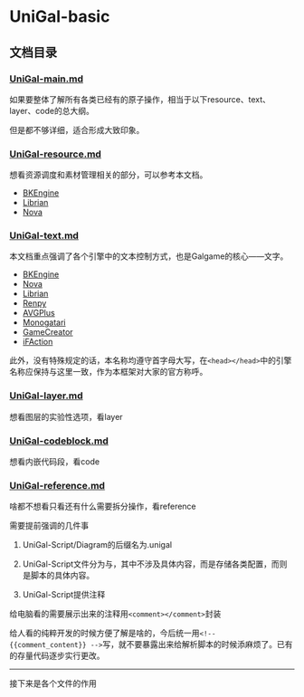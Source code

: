 # UniGal-basic

## 文档目录

### [UniGal-main.md](UniGal-main.md)

如果要整体了解所有各类已经有的原子操作，相当于以下resource、text、layer、code的总大纲。

但是都不够详细，适合形成大致印象。

### [UniGal-resource.md](UniGal-resource.md)

想看资源调度和素材管理相关的部分，可以参考本文档。

+ [BKEngine](UniGal-resource.md#BKEngine)
+ [Librian](UniGal-resource.md#Librian)
+ [Nova](UniGal-resource.md#Nova)

### [UniGal-text.md](UniGal-text.md)

本文档重点强调了各个引擎中的文本控制方式，也是Galgame的核心——文字。

+ [BKEngine](UniGal-text.md#BKEngine)
+ [Nova](UniGal-text.md#Nova)
+ [Librian](UniGal-text.md#Librian)
+ [Renpy](UniGal-text.md#Renpy)
+ [AVGPlus](UniGal-text.md#AVGPlus)
+ [Monogatari](UniGal-text.md#Monogatari)
+ [GameCreator](UniGal-text.md#GameCreator)
+ [iFAction](UniGal-text.md#iFAction)

此外，没有特殊规定的话，本名称均遵守首字母大写，在```<head></head>```中的引擎名称应保持与这里一致，作为本框架对大家的官方称呼。

### [UniGal-layer.md](UniGal-layer.md)
想看图层的实验性选项，看layer

### [UniGal-codeblock.md](UniGal-codeblock.md)
想看内嵌代码段，看code

### [UniGal-reference.md](UniGal-reference.md)
啥都不想看只看还有什么需要拆分操作，看reference

需要提前强调的几件事

1. UniGal-Script/Diagram的后缀名为.unigal

2. UniGal-Script文件分为<head></head>与<body></body>，其中<head></head>不涉及具体内容，而是存储各类配置，而<body></body>则是脚本的具体内容。

3. UniGal-Script提供注释

给电脑看的需要展示出来的注释用```<comment></comment>```封装

给人看的纯粹开发的时候方便了解是啥的，今后统一用```<!-- {{comment_content}} -->```写，就不要暴露出来给解析脚本的时候添麻烦了。已有的存量代码逐步实行更改。


-----------------

接下来是各个文件的作用

